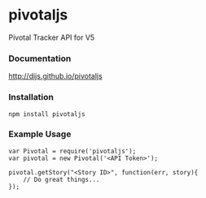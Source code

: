 pivotaljs
=========

Pivotal Tracker API for V5

### Documentation

<http://dijs.github.io/pivotaljs>

### Installation

```
npm install pivotaljs
```

### Example Usage

```
var Pivotal = require('pivotaljs');
var pivotal = new Pivotal('<API Token>');

pivotal.getStory("<Story ID>", function(err, story){
	// Do great things...
});
```